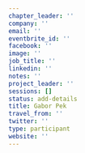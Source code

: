 ```yaml
---
chapter_leader: ''
company: ''
email: ''
eventbrite_id: ''
facebook: ''
image: ''
job_title: ''
linkedin: ''
notes: ''
project_leader: ''
sessions: []
status: add-details
title: Gabor Pek
travel_from: ''
twitter: ''
type: participant
website: ''
---
```


<!-- put more details about participant here -->